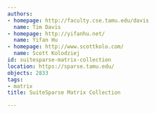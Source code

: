 ```yaml
---
authors:
- homepage: http://faculty.cse.tamu.edu/davis
  name: Tim Davis
- homepage: http://yifanhu.net/
  name: Yifan Hu
- homepage: http://www.scottkolo.com/
  name: Scott Kolodziej
id: suitesparse-matrix-collection
location: https://sparse.tamu.edu/
objects: 2833
tags:
- matrix
title: SuiteSparse Matrix Collection

---
```


